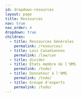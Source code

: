 ```yaml
---
id: dropdown-resources
layout: page
title: Ressources
nav: true
nav_order: 4
dropdown: true
children:
  - title: Ressources Générales
    permalink: /resources/
  - title: Lois Canadiennes
    permalink: /law/can
  - title: divider
  - title: États membre de l'OMS
    permalink: /todo/
  - title: Donnateur à l'OMS
    permalink: /todo/
  - title: Groupe d'experts
    permalink: /todo/
---
```

